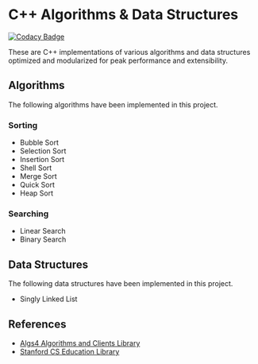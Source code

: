 # C++ Algorithms & Data Structures

[![Codacy Badge](https://api.codacy.com/project/badge/Grade/daf097a7fe524ddcaeb8dc005755cdb4)](https://www.codacy.com/app/pskrunner14/cpp-practice?utm_source=github.com&amp;utm_medium=referral&amp;utm_content=pskrunner14/cpp-practice&amp;utm_campaign=Badge_Grade)

These are C++ implementations of various algorithms and data structures optimized and modularized for peak performance and extensibility.

## Algorithms

The following algorithms have been implemented in this project.

### Sorting

* Bubble Sort
* Selection Sort
* Insertion Sort
* Shell Sort
* Merge Sort
* Quick Sort
* Heap Sort

### Searching

* Linear Search
* Binary Search

## Data Structures

The following data structures have been implemented in this project.

* Singly Linked List

## References

* [Algs4 Algorithms and Clients Library](https://algs4.cs.princeton.edu/code/)
* [Stanford CS Education Library](http://cslibrary.stanford.edu/)
